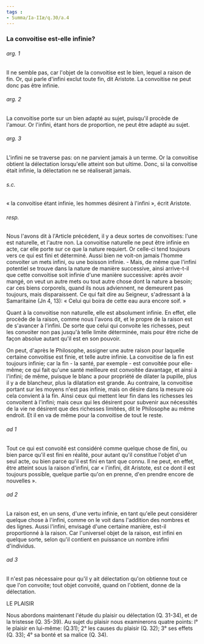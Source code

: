 ```yaml
---
tags : 
- Summa/Ia-IIæ/q.30/a.4
---
```


### La convoitise est-elle infinie?

###### arg. 1
Il ne semble pas, car l'objet de la convoitise est le bien, lequel a raison de fin. Or, qui parle d'infini exclut toute fin, dit Aristote. La convoitise ne peut donc pas être infinie. 

###### arg. 2
La convoitise porte sur un bien adapté au sujet, puisqu'il procède de l'amour. Or l'infini, étant hors de proportion, ne peut être adapté au sujet. 

###### arg. 3
L'infini ne se traverse pas: on ne parvient jamais à un terme. Or la convoitise obtient la délectation lorsqu'elle atteint son but ultime. Donc, si la convoitise était infinie, la délectation ne se réaliserait jamais. 

###### s.c.
« la convoitise étant infinie, les hommes désirent à l'infini », écrit Aristote. 

###### resp.
Nous l'avons dit à l'Article précédent, il y a deux sortes de convoitises: l'une est naturelle, et l'autre non. La convoitise naturelle ne peut être infinie en acte, car elle porte sur ce que la nature requiert. Or celle-ci tend toujours vers ce qui est fini et déterminé. Aussi bien ne voit-on jamais l'homme convoiter un mets infini, ou une boisson infinie. - Mais, de même que l'infini potentiel se trouve dans la nature de manière successive, ainsi arrive-t-il que cette convoitise soit infinie d'une manière successive: après avoir mangé, on veut un autre mets ou tout autre chose dont la nature a besoin; car ces biens corporels, quand ils nous adviennent, ne demeurent pas toujours, mais disparaissent. Ce qui fait dire au Seigneur, s'adressant à la Samaritaine (Jn 4, 13): « Celui qui boira de cette eau aura encore soif. » 

Quant à la convoitise non naturelle, elle est absolument infinie. En effet, elle procède de la raison, comme nous l'avons dit, et le propre de la raison est de s'avancer à l'infini. De sorte que celui qui convoite les richesses, peut les convoiter non pas jusqu'à telle limite déterminée, mais pour être riche de façon absolue autant qu'il est en son pouvoir. 

On peut, d'après le Philosophe, assigner une autre raison pour laquelle certaine convoitise est finie, et telle autre infinie. La convoitise de la fin est toujours infinie; car la fin - la santé, par exemple - est convoitée pour elle-même; ce qui fait qu'une santé meilleure est convoitée davantage, et ainsi à l'infini; de même, puisque le blanc a pour propriété de dilater la pupille, plus il y a de blancheur, plus la dilatation est grande. Au contraire, la convoitise portant sur les moyens n'est pas infinie, mais on désire dans la mesure où cela convient à la fin. Ainsi ceux qui mettent leur fin dans les richesses les convoitent à l'infini; mais ceux qui les désirent pour subvenir aux nécessités de la vie ne désirent que des richesses limitées, dit le Philosophe au même endroit. Et il en va de même pour la convoitise de tout le reste. 

###### ad 1
Tout ce qui est convoité est considéré comme quelque chose de fini, ou bien parce qu'il est fini en réalité, pour autant qu'il constitue l'objet d'un seul acte, ou bien parce qu'il est fini en tant que connu. Il ne peut, en effet, être atteint sous la raison d'infini, car « l'infini, dit Aristote, est ce dont il est toujours possible, quelque partie qu'on en prenne, d'en prendre encore de nouvelles ». 

###### ad 2
La raison est, en un sens, d'une vertu infinie, en tant qu'elle peut considérer quelque chose à l'infini, comme on le voit dans l'addition des nombres et des lignes. Aussi l'infini, envisagé d'une certaine manière, est-il proportionné à la raison. Car l'universel objet de la raison, est infini en quelque sorte, selon qu'il contient en puissance un nombre infini d'individus. 

###### ad 3
Il n'est pas nécessaire pour qu'il y ait délectation qu'on obtienne tout ce que l'on convoite; tout objet convoité, quand on l'obtient, donne de la délectation. 

LE PLAISIR 

Nous abordons maintenant l'étude du plaisir ou délectation (Q. 31-34), et de la tristesse (Q. 35-39). Au sujet du plaisir nous examinerons quatre points: l° le plaisir en lui-même: (Q.31); 2° les causes du plaisir (Q. 32); 3° ses effets (Q. 33); 4° sa bonté et sa malice (Q. 34). 


